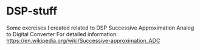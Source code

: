 # DSP-stuff
Some exercises I created related to DSP
Successive Approximation Analog to Digital Converter
For detailed information: https://en.wikipedia.org/wiki/Successive-approximation_ADC
